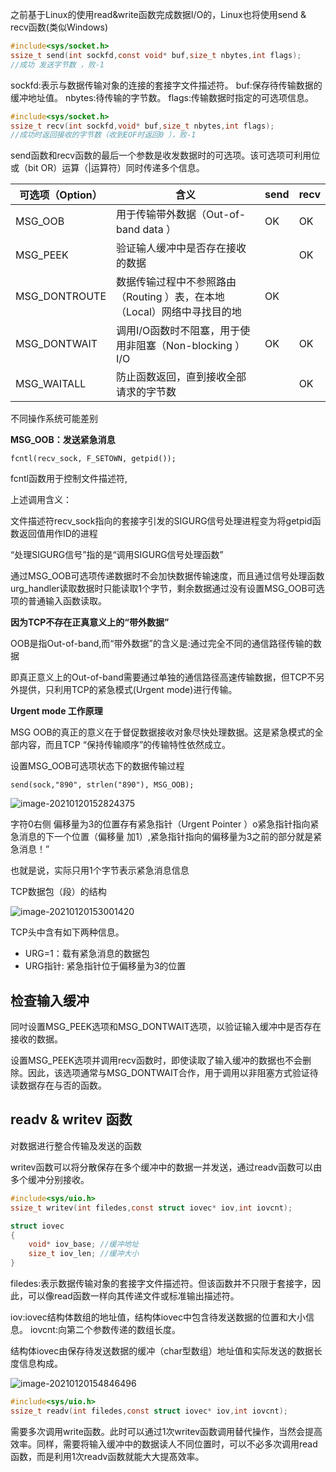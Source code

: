 之前基于Linux的使用read&write函数完成数据I/O的，Linux也将使用send & recv函数(类似Windows)

```c
#include<sys/socket.h>
ssize_t send(int sockfd,const void* buf,size_t nbytes,int flags);
//成功 发送字节数 ，败-1
```

sockfd:表示与数据传输对象的连接的套接字文件描述符。
buf:保存待传输数据的缓冲地址值。
nbytes:待传输的字节数。
flags:传输数据时指定的可选项信息。

```c
#include<sys/socket.h>
ssize_t recv(int sockfd,void* buf,size_t nbytes,int flags);
//成功时返回接收的字节数（收到EOF时返回0 ），败-1
```

send函数和recv函数的最后一个参数是收发数据时的可选项。该可选项可利用位或（bit OR）运算（|运算符）同时传递多个信息。

| 可选项（Option） | 含义                                                         | send | recv |
| ---------------- | ------------------------------------------------------------ | ---- | ---- |
| MSG_OOB          | 用于传输带外数据（Out-of-band data ）                        | OK   | OK   |
| MSG_PEEK         | 验证输人缓冲中是否存在接收的数据                             |      | OK   |
| MSG_DONTROUTE    | 数据传输过程中不参照路由（Routing ）表，在本地（Local）网络中寻找目的地 | OK   |      |
| MSG_DONTWAIT     | 调用I/O函数时不阻塞，用于使用非阻塞（Non-blocking ） I/O     | OK   | OK   |
| MSG_WAITALL      | 防止函数返回，直到接收全部请求的字节数                       |      | OK   |

不同操作系统可能差别



**MSG_OOB：发送紧急消息**

`fcntl(recv_sock, F_SETOWN, getpid());`

fcntl函数用于控制文件描述符,

上述调用含义：

文件描述符recv_sock指向的套接字引发的SIGURG信号处理进程变为将getpid函数返回值用作ID的进程



“处理SIGURG信号”指的是“调用SIGURG信号处理函数”



通过MSG_OOB可选项传递数据时不会加快数据传输速度，而且通过信号处理函数urg_handler读取数据时只能读取1个字节，剩余数据通过没有设置MSG_OOB可选项的普通输入函数读取。

**因为TCP不存在正真意义上的“带外数据”**

OOB是指Out-of-band,而“带外数据”的含义是:通过完全不同的通信路径传输的数据

即真正意义上的Out-of-band需要通过单独的通信路径高速传输数据，但TCP不另外提供，只利用TCP的紧急模式(Urgent mode)进行传输。



**Urgent mode 工作原理**

MSG OOB的真正的意义在于督促数据接收对象尽快处理数据。这是紧急模式的全部内容，而且TCP “保持传输顺序”的传输特性依然成立。

设置MSG_OOB可选项状态下的数据传输过程

`send(sock,"890", strlen("890"), MSG_OOB);`

![image-20210120152824375](C:\Users\55018\AppData\Roaming\Typora\typora-user-images\image-20210120152824375.png)

字符0右侧
偏移量为3的位置存有紧急指针（Urgent Pointer ）o紧急指针指向紧急消息的下一个位置（偏移量
加1）,紧急指针指向的偏移量为3之前的部分就是紧急消息！”

也就是说，实际只用1个字节表示紧急消息信息



TCP数据包（段）的结构

![image-20210120153001420](C:\Users\55018\AppData\Roaming\Typora\typora-user-images\image-20210120153001420.png)

TCP头中含有如下两种信息。

* URG=1：载有紧急消息的数据包
* URG指针: 紧急指针位于偏移量为3的位置





## 检查输入缓冲

同吋设置MSG_PEEK选项和MSG_DONTWAIT选项，以验证输入缓冲中是否存在接收的数据。



设置MSG_PEEK选项并调用recv函数时，即使读取了输入缓冲的数据也不会删除。因此，该选项通常与MSG_DONTWAIT合作，用于调用以非阻塞方式验证待读数据存在与否的函数。



## readv & writev 函数

对数据进行整合传输及发送的函数

writev函数可以将分散保存在多个缓冲中的数据一并发送，通过readv函数可以由多个缓冲分别接收。



```c
#include<sys/uio.h>
ssize_t writev(int filedes,const struct iovec* iov,int iovcnt);

struct iovec
{
    void* iov_base;	//缓冲地址
    size_t iov_len; //缓冲大小
}
```

filedes:表示数据传输对象的套接字文件描述符。但该函数并不只限于套接字，因此，可以像read函数一样向其传递文件或标准输出描述符。

iov:iovec结构体数组的地址值，结构体iovec中包含待发送数据的位置和大小信息。
iovcnt:向第二个参数传递的数组长度。

结构体iovec由保存待发送数据的缓冲（char型数组）地址值和实际发送的数据长度信息构成。

![image-20210120154846496](C:\Users\55018\AppData\Roaming\Typora\typora-user-images\image-20210120154846496.png)





```c
#include<sys/uio.h>
ssize_t readv(int filedes,const struct iovec* iov,int iovcnt);
```





需要多次调用write函数。此时可以通过1次writev函数调用替代操作，当然会提高效率。同样，需要将输入缓冲中的数据读人不同位置时，可以不必多次调用read函数，而是利用1次readv函数就能大大提髙效率。